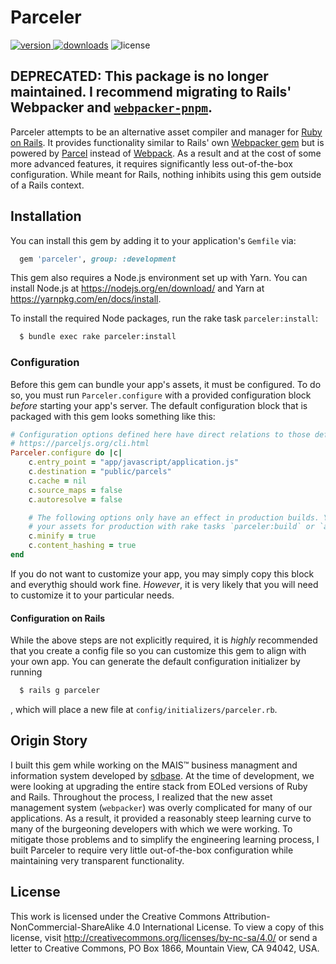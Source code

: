 # Parceler
[![version](https://img.shields.io/gem/v/parceler.svg?label=version&style=flat-square)
![downloads](https://img.shields.io/gem/dt/parceler.svg?style=flat-square)](https://rubygems.org/gems/parceler)
![license](https://img.shields.io/badge/license-CC--BY--NC--SA--4.0-green?style=flat-square)

## DEPRECATED: This package is no longer maintained. I recommend migrating to Rails' Webpacker and [`webpacker-pnpm`](https://github.com/thearchitector/parceler).

Parceler attempts to be an alternative asset compiler and manager for [Ruby on Rails](https://rubyonrails.org/). It provides functionality similar to Rails' own [Webpacker gem](https://github.com/rails/webpacker) but is powered by [Parcel](https://parceljs.org/) instead of [Webpack](https://webpack.js.org/). As a result and at the cost of some more advanced features, it requires significantly less out-of-the-box configuration. While meant for Rails, nothing inhibits using this gem outside of a Rails context.

## Installation
You can install this gem by adding it to your application's `Gemfile` via:

```ruby
  gem 'parceler', group: :development
```

This gem also requires a Node.js environment set up with Yarn. You can install Node.js at https://nodejs.org/en/download/ and Yarn at https://yarnpkg.com/en/docs/install.

To install the required Node packages, run the rake task `parceler:install`:

```sh
  $ bundle exec rake parceler:install
```

### Configuration
Before this gem can bundle your app's assets, it must be configured. To do so, you must run `Parceler.configure` with a provided configuration block _before_ starting your app's server. The default configuration block that is packaged with this gem looks something like this:

```rb
# Configuration options defined here have direct relations to those defined in the official documentation.
# https://parceljs.org/cli.html
Parceler.configure do |c|
    c.entry_point = "app/javascript/application.js"
    c.destination = "public/parcels"
    c.cache = nil
    c.source_maps = false
    c.autoresolve = false

    # The following options only have an effect in production builds. You can parcel
    # your assets for production with rake tasks `parceler:build` or `assets:precompile`.
    c.minify = true
    c.content_hashing = true
end
```

If you do not want to customize your app, you may simply copy this block and everythig should work fine. _However_, it is very likely that you will need to customize it to your particular needs.

#### Configuration on Rails
While the above steps are not explicitly required, it is _highly_ recommended that you create a config file so you can customize this gem to align with your own app. You can generate the default configuration initializer by running

```sh
  $ rails g parceler
```

, which will place a new file at `config/initializers/parceler.rb`.

## Origin Story
I built this gem while working on the MAIS™ business managment and information system developed by [sdbase](sdbase.com). At the time of development, we were looking at upgrading the entire stack from EOLed versions of Ruby and Rails. Throughout the process, I realized that the new asset management system (`webpacker`) was overly complicated for many of our applications. As a result, it provided a reasonably steep learning curve to many of the burgeoning developers with which we were working. To mitigate those problems and to simplify the engineering learning process, I built Parceler to require very little out-of-the-box configuration while maintaining very transparent functionality.

## License
This work is licensed under the Creative Commons Attribution-NonCommercial-ShareAlike 4.0 International License. To view a copy of this license, visit http://creativecommons.org/licenses/by-nc-sa/4.0/ or send a letter to Creative Commons, PO Box 1866, Mountain View, CA 94042, USA.
